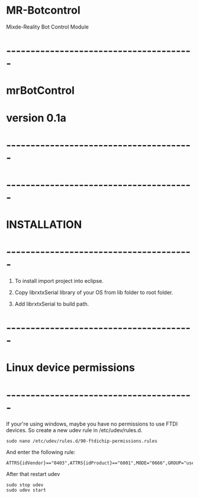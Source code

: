 MR-Botcontrol
=============

Mixde-Reality Bot Control Module

# ---------------------------------------
# mrBotControl
# version 0.1a
# ---------------------------------------

# ---------------------------------------
# INSTALLATION
# ---------------------------------------

1. To install import project into eclipse.

2. Copy librxtxSerial library of your OS
   from lib folder to root folder.
   
3. Add librxtxSerial to build path.



# ---------------------------------------
# Linux device permissions
# ---------------------------------------
If your're using windows, maybe you have no
permissions to use FTDI devices.
So create a new udev rule in /etc/udev/rules.d.

	sudo nano /etc/udev/rules.d/90-ftdichip-permissions.rules
	
And enter the following rule: 

	ATTRS{idVendor}=="0403",ATTRS{idProduct}=="6001",MODE="0666",GROUP="users"
	
After that restart udev

	sudo stop udev
	sudo udev start
